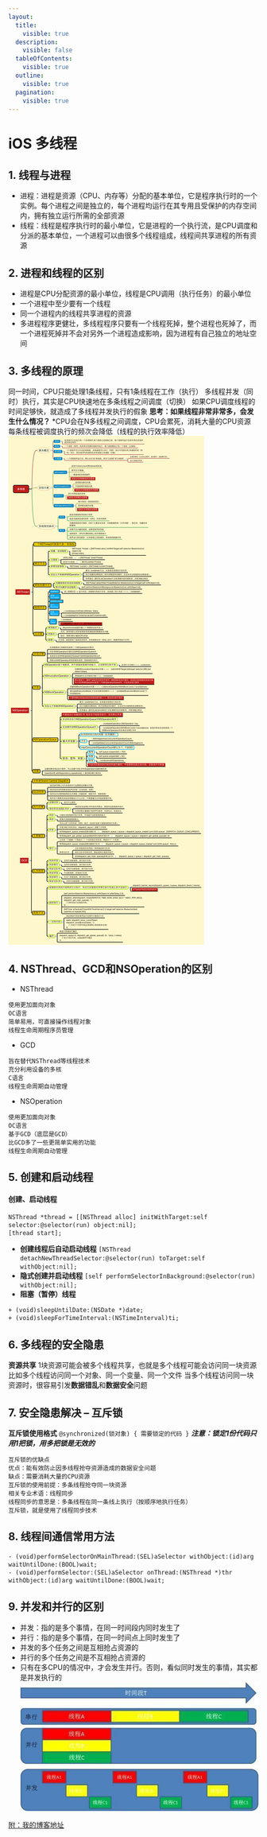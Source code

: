 ```yaml
---
layout:
  title:
    visible: true
  description:
    visible: false
  tableOfContents:
    visible: true
  outline:
    visible: true
  pagination:
    visible: true
---
```


# iOS 多线程

## 1. 线程与进程

* 进程：进程是资源（CPU、内存等）分配的基本单位，它是程序执行时的一个实例。每个进程之间是独立的，每个进程均运行在其专用且受保护的内存空间内，拥有独立运行所需的全部资源
* 线程：线程是程序执行时的最小单位，它是进程的一个执行流，是CPU调度和分派的基本单位，一个进程可以由很多个线程组成，线程间共享进程的所有资源

## 2. 进程和线程的区别

* 进程是CPU分配资源的最小单位，线程是CPU调用（执行任务）的最小单位
* 一个进程中至少要有一个线程
* 同一个进程内的线程共享进程的资源
* 多进程程序更健壮，多线程程序只要有一个线程死掉，整个进程也死掉了，而一个进程死掉并不会对另外一个进程造成影响，因为进程有自己独立的地址空间

## 3. 多线程的原理

同一时间，CPU只能处理1条线程，只有1条线程在工作（执行） 多线程并发（同时）执行，其实是CPU快速地在多条线程之间调度（切换） 如果CPU调度线程的时间足够快，就造成了多线程并发执行的假象 **思考：如果线程非常非常多，会发生什么情况？** \*CPU会在N多线程之间调度，CPU会累死，消耗大量的CPU资源 每条线程被调度执行的频次会降低（线程的执行效率降低） ![多线程示意图](https://raw.githubusercontent.com/Gsl201600/PicGoImg/master/img/2019.01.08.01.png)

## 4. NSThread、GCD和NSOperation的区别

* NSThread

```
使用更加面向对象
OC语言
简单易用，可直接操作线程对象
线程生命周期程序员管理
```

* GCD

```
旨在替代NSThread等线程技术
充分利用设备的多核
C语言
线程生命周期自动管理
```

* NSOperation

```
使用更加面向对象
OC语言
基于GCD（底层是GCD）
比GCD多了一些更简单实用的功能
线程生命周期自动管理
```

## 5. 创建和启动线程

#### 创建、启动线程

```
NSThread *thread = [[NSThread alloc] initWithTarget:self selector:@selector(run) object:nil];
[thread start];
```

* **创建线程后自动启动线程** `[NSThread detachNewThreadSelector:@selector(run) toTarget:self withObject:nil];`
* **隐式创建并启动线程** `[self performSelectorInBackground:@selector(run) withObject:nil];`
* **阻塞（暂停）线程**

```
+ (void)sleepUntilDate:(NSDate *)date;
+ (void)sleepForTimeInterval:(NSTimeInterval)ti;
```

## 6. 多线程的安全隐患

**资源共享** 1块资源可能会被多个线程共享，也就是多个线程可能会访问同一块资源 比如多个线程访问同一个对象、同一个变量、同一个文件 当多个线程访问同一块资源时，很容易引发**数据错乱**和**数据安全**问题

## 7. 安全隐患解决 – 互斥锁

**互斥锁使用格式** `@synchronized(锁对象) { 需要锁定的代码 }` _**注意：锁定1份代码只用1把锁，用多把锁是无效的**_

```
互斥锁的优缺点
优点：能有效防止因多线程抢夺资源造成的数据安全问题
缺点：需要消耗大量的CPU资源
互斥锁的使用前提：多条线程抢夺同一块资源
相关专业术语：线程同步
线程同步的意思是：多条线程在同一条线上执行（按顺序地执行任务）
互斥锁，就是使用了线程同步技术
```

## 8. 线程间通信常用方法

```
- (void)performSelectorOnMainThread:(SEL)aSelector withObject:(id)arg waitUntilDone:(BOOL)wait;
- (void)performSelector:(SEL)aSelector onThread:(NSThread *)thr withObject:(id)arg waitUntilDone:(BOOL)wait;
```

## 9. 并发和并行的区别

* 并发：指的是多个事情，在同一时间段内同时发生了
* 并行：指的是多个事情，在同一时间点上同时发生了
* 并发的多个任务之间是互相抢占资源的
* 并行的多个任务之间是不互相抢占资源的
* 只有在多CPU的情况中，才会发生并行。否则，看似同时发生的事情，其实都是并发执行的 ![](https://raw.githubusercontent.com/Gsl201600/PicGoImg/master/img/2019.01.08.02.jpg)

[附：我的博客地址](https://gsl201600.github.io/2019/01/08/iOS%E5%A4%9A%E7%BA%BF%E7%A8%8B/)
